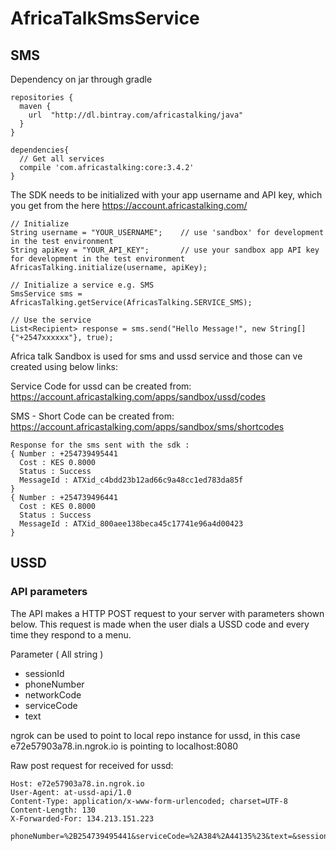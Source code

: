 # AfricaTalkSmsService

## SMS
Dependency on jar through gradle
```aidl
repositories {
  maven {
    url  "http://dl.bintray.com/africastalking/java"
  }
}

dependencies{
  // Get all services
  compile 'com.africastalking:core:3.4.2'
}
```  
The SDK needs to be initialized with your app username and API key, which you get from the here https://account.africastalking.com/
```aidl
// Initialize
String username = "YOUR_USERNAME";    // use 'sandbox' for development in the test environment
String apiKey = "YOUR_API_KEY";       // use your sandbox app API key for development in the test environment
AfricasTalking.initialize(username, apiKey);

// Initialize a service e.g. SMS
SmsService sms = AfricasTalking.getService(AfricasTalking.SERVICE_SMS);

// Use the service
List<Recipient> response = sms.send("Hello Message!", new String[] {"+2547xxxxxx"}, true);
```

Africa talk Sandbox is used for sms and ussd service and those can ve created using below links:
 
Service Code for ussd can be created from:
https://account.africastalking.com/apps/sandbox/ussd/codes

SMS - Short Code can be created from:
https://account.africastalking.com/apps/sandbox/sms/shortcodes

```
Response for the sms sent with the sdk :
{ Number : +254739495441
  Cost : KES 0.8000 
  Status : Success 
  MessageId : ATXid_c4bdd23b12ad66c9a48cc1ed783da85f 
}
{ Number : +254739496441
  Cost : KES 0.8000 
  Status : Success 
  MessageId : ATXid_800aee138beca45c17741e96a4d00423 
} 
```
## USSD
### API parameters
The API makes a HTTP POST request to your server with parameters shown below. This request is made when the user dials a USSD code and every time they respond to a menu.

Parameter	( All string )
- sessionId	
- phoneNumber 
- networkCode
- serviceCode 
- text 


ngrok can be used to point to local repo instance for ussd, in this case e72e57903a78.in.ngrok.io is pointing to localhost:8080

Raw post request for received for ussd:
```POST / HTTP/1.1
Host: e72e57903a78.in.ngrok.io
User-Agent: at-ussd-api/1.0
Content-Type: application/x-www-form-urlencoded; charset=UTF-8
Content-Length: 130
X-Forwarded-For: 134.213.151.223

phoneNumber=%2B254739495441&serviceCode=%2A384%2A44135%23&text=&sessionId=ATUid_7c898d72eb11f723ed8ea05ef232f279&networkCode=99999
```

